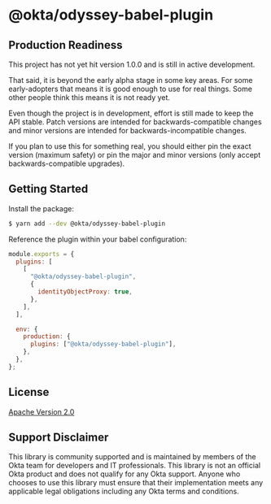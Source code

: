 # @okta/odyssey-babel-plugin

## Production Readiness

This project has not yet hit version 1.0.0 and is still in active development.

That said, it is beyond the early alpha stage in some key areas. For some
early-adopters that means it is good enough to use for real things. Some
other people think this means it is not ready yet.

Even though the project is in development, effort is still made to keep
the API stable. Patch versions are intended for backwards-compatible
changes and minor versions are intended for backwards-incompatible changes.

If you plan to use this for something real, you should either pin the
exact version (maximum safety) or pin the major and minor versions
(only accept backwards-compatible upgrades).

## Getting Started

Install the package:

```sh
$ yarn add --dev @okta/odyssey-babel-plugin
```

Reference the plugin within your babel configuration:

```js
module.exports = {
  plugins: [
    [
      "@okta/odyssey-babel-plugin",
      {
        identityObjectProxy: true,
      },
    ],
  ],

  env: {
    production: {
      plugins: ["@okta/odyssey-babel-plugin"],
    },
  },
};
```

## License

[Apache Version 2.0](https://github.com/okta/odyssey/blob/master/LICENSE)

## Support Disclaimer

This library is community supported and is maintained by members of the Okta team for developers and IT professionals.
This library is not an official Okta product and does not qualify for any Okta support. Anyone who chooses to use this
library must ensure that their implementation meets any applicable legal obligations including any Okta terms and conditions.
